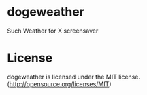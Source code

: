 dogeweather
===========

Such Weather for X screensaver

License
===========

dogeweather is licensed under the MIT license. (http://opensource.org/licenses/MIT)

